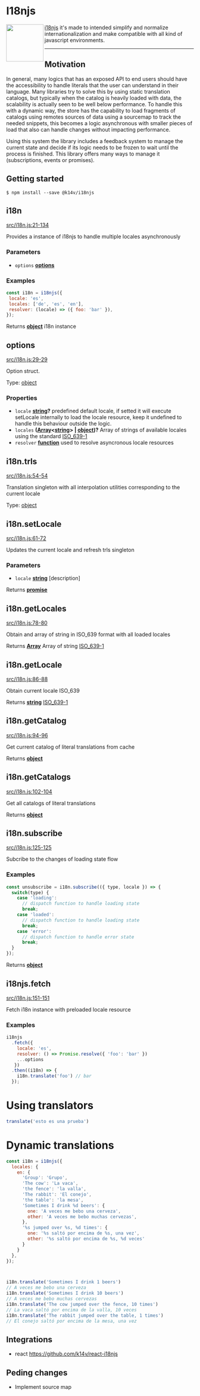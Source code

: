 # I18njs

<img align="left" width="100" height="100" src="docs/images/logo.svg" />

[i18njs](https://www.npmjs.com/package/@k14v/i18njs) it's made to intended simplify and normalize internationalization and make compatible with all kind of javascript environments.

----

## Motivation

In general, many logics that has an exposed API to end users should have the accessibility to handle literals that the user can understand in their language. Many libraries try to solve this by using static translation catalogs, but typically when the catalog is heavily loaded with data, the scalability is actually seen to be well below performance. To handle this with a dynamic way, the store has the capability to load fragments of catalogs using remotes sources of data using a sourcemap to track the needed snippets, this becomes a logic asynchronous with smaller pieces of load that also can handle changes without impacting performance.

Using this system the library includes a feedback system to manage the current state and decide if its logic needs to be frozen to wait until the process is finished. This library offers many ways to manage it (subscriptions, events or promises).

## Getting started

```shell
$ npm install --save @k14v/i18njs
```

<!-- Generated by documentation.js. Update this documentation by updating the source code. -->

## i18n

[src/i18n.js:21-134][1]

Provides a instance of i18njs to handle multiple locales asynchronously

### Parameters

-   `options` **[options][2]** 

### Examples

```javascript
const i18n = i18njs({
 locale: 'es',
 locales: ['de', 'es', 'en'],
 resolver: (locale) => ({ foo: 'bar' }),
});
```

Returns **[object][3]** i18n instance

## options

[src/i18n.js:29-29][4]

Option struct.

Type: [object][3]

### Properties

-   `locale` **[string][5]?** predefined default locale, if setted it will execute setLocale internally to load the locale resource, keep it undefined to handle this behaviour outside the logic.
-   `locales` **([Array][6]&lt;[string][5]> | [object][3])?** Array of strings of available locales using the standard [ISO_639-1][7]
-   `resolver` **[function][8]** used to resolve asyncronous locale resources

## i18n.trls

[src/i18n.js:54-54][9]

Translation singleton with all interpolation utilities
corresponding to the current locale

Type: [object][3]

## i18n.setLocale

[src/i18n.js:61-72][10]

Updates the current locale and refresh trls singleton

### Parameters

-   `locale` **[string][5]** [description]

Returns **[promise][11]** 

## i18n.getLocales

[src/i18n.js:78-80][12]

Obtain and array of string in ISO_639 format with all loaded locales

Returns **[Array][6]** Array of string [ISO_639-1][7]

## i18n.getLocale

[src/i18n.js:86-88][13]

Obtain current locale ISO_639

Returns **[string][5]** [ISO_639-1][7]

## i18n.getCatalog

[src/i18n.js:94-96][14]

Get current catalog of literal translations from cache

Returns **[object][3]** 

## i18n.getCatalogs

[src/i18n.js:102-104][15]

Get all catalogs of literal translations

Returns **[object][3]** 

## i18n.subscribe

[src/i18n.js:125-125][16]

Subcribe to the changes of loading state flow

### Examples

```javascript
const unsubscribe = i18n.subscribe(({ type, locale }) => {
  switch(type) {
    case 'loading':
      // dispatch function to handle loading state
      break;
    case 'loaded':
      // dispatch function to handle loading state
      break;
    case 'error':
      // dispatch function to handle error state
      break;
  }
});
```

Returns **[object][3]** 

## i18njs.fetch

[src/i18n.js:151-151][17]

Fetch i18n instance with preloaded locale resource

### Examples

```javascript
i18njs
  .fetch({
    locale: 'es',
    resolver: () => Promise.resolve({ 'foo': 'bar' })
    ...options
   })
  .then((i18n) => {
    i18n.translate('foo') // bar
  });
```

[1]: https://github.com/k14v/i18njs/blob/d574e7503611e5dc38f79176137b7ee23779e3a3/src/i18n.js#L21-L134 "Source code on GitHub"

[2]: #options

[3]: https://developer.mozilla.org/docs/Web/JavaScript/Reference/Global_Objects/Object

[4]: https://github.com/k14v/i18njs/blob/d574e7503611e5dc38f79176137b7ee23779e3a3/src/i18n.js#L22-L28 "Source code on GitHub"

[5]: https://developer.mozilla.org/docs/Web/JavaScript/Reference/Global_Objects/String

[6]: https://developer.mozilla.org/docs/Web/JavaScript/Reference/Global_Objects/Array

[7]: https://es.wikipedia.org/wiki/ISO_639-1

[8]: https://developer.mozilla.org/docs/Web/JavaScript/Reference/Statements/function

[9]: https://github.com/k14v/i18njs/blob/d574e7503611e5dc38f79176137b7ee23779e3a3/src/i18n.js#L54-L54 "Source code on GitHub"

[10]: https://github.com/k14v/i18njs/blob/d574e7503611e5dc38f79176137b7ee23779e3a3/src/i18n.js#L61-L72 "Source code on GitHub"

[11]: https://developer.mozilla.org/docs/Web/JavaScript/Reference/Global_Objects/Promise

[12]: https://github.com/k14v/i18njs/blob/d574e7503611e5dc38f79176137b7ee23779e3a3/src/i18n.js#L78-L80 "Source code on GitHub"

[13]: https://github.com/k14v/i18njs/blob/d574e7503611e5dc38f79176137b7ee23779e3a3/src/i18n.js#L86-L88 "Source code on GitHub"

[14]: https://github.com/k14v/i18njs/blob/d574e7503611e5dc38f79176137b7ee23779e3a3/src/i18n.js#L94-L96 "Source code on GitHub"

[15]: https://github.com/k14v/i18njs/blob/d574e7503611e5dc38f79176137b7ee23779e3a3/src/i18n.js#L102-L104 "Source code on GitHub"

[16]: https://github.com/k14v/i18njs/blob/d574e7503611e5dc38f79176137b7ee23779e3a3/src/i18n.js#L125-L125 "Source code on GitHub"

[17]: https://github.com/k14v/i18njs/blob/d574e7503611e5dc38f79176137b7ee23779e3a3/src/i18n.js#L151-L151 "Source code on GitHub"



# Using translators

```javascript
translate('esto es una prueba')
```


# Dynamic translations


```javascript
const i18n = i18njs({
  locales: {
    en: {
      'Group': 'Grupo',
      'The cow': 'La vaca',
      'the fence': 'la valla',
      'The rabbit': 'El conejo',
      'the table': 'la mesa',
      'Sometimes I drink %d beers': {
        one: 'A veces me bebo una cerveza',
        other: 'A veces me bebo muchas cervezas',
      },
      '%s jumped over %s, %d times': {
        one: '%s saltó por encima de %s, una vez',
        other: '%s saltó por encima de %s, %d veces'
      }
    }
  },
});



i18n.translate('Sometimes I drink 1 beers')
// A veces me bebo una cerveza
i18n.translate('Sometimes I drink 10 beers')
// A veces me bebo muchas cervezas
i18n.translate('The cow jumped over the fence, 10 times')
// La vaca saltó por encima de la valla, 10 veces
i18n.translate('The rabbit jumped over the table, 1 times')
// El conejo saltó por encima de la mesa, una vez
```


## Integrations

- react https://github.com/k14v/react-i18njs

## Peding changes

- Implement source map  
